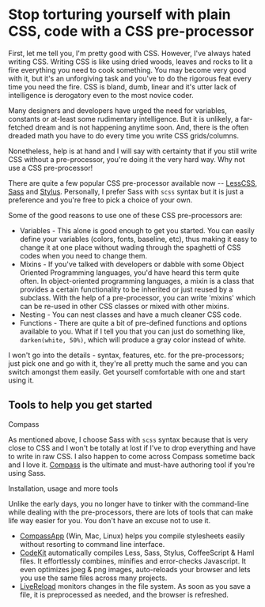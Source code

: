 # Stop torturing yourself with plain CSS, code with a CSS pre-processor

First, let me tell you, I'm pretty good with CSS. However, I've always hated writing CSS. Writing CSS is like using dried woods, leaves and rocks to lit a fire everything you need to cook something. You may become very good with it, but it's an unforgiving task and you've to do the rigorous feat every time you need the fire. CSS is bland, dumb, linear and it's utter lack of intelligence is derogatory even to the most novice coder.

Many designers and developers have urged the need for variables, constants or at-least some rudimentary intelligence. But it is unlikely, a far-fetched dream and is not happening anytime soon. And, there is the often dreaded math you have to do every time you write CSS grids/columns.

Nonetheless, help is at hand and I will say with certainty that if you still write CSS without a pre-processor, you're doing it the very hard way. Why not use a CSS pre-processor!

There are quite a few popular CSS pre-processor available now -- <a href="http://lesscss.org/">LessCSS</a>, <a href="http://sass-lang.com/">Sass</a> and <a href="http://learnboost.github.com/stylus/">Stylus</a>. Personally, I prefer Sass with `scss` syntax but it is just a preference and you're free to pick a choice of your own.

Some of the good reasons to use one of these CSS pre-processors are:

- Variables - This alone is good enough to get you started. You can easily define your variables (colors, fonts, baseline, etc), thus making it easy to change it at one place without wading through the spaghetti of CSS codes when you need to change them.
- Mixins - If you've talked with developers or dabble with some Object Oriented Programming languages, you'd have heard this term quite often. In object-oriented programming languages, a mixin is a class that provides a certain functionality to be inherited or just reused by a subclass. With the help of a pre-processor, you can write 'mixins' which can be re-used in other CSS classes or mixed with other mixins.
- Nesting - You can nest classes and have a much cleaner CSS code.
- Functions - There are quite a bit of pre-defined functions and options available to you. What if I tell you that you can just do something like, `darken(white, 50%)`, which will produce a gray color instead of white.

I won't go into the details - syntax, features, etc. for the pre-processors; just pick one and go with it, they're all pretty much the same and you can switch amongst them easily. Get yourself comfortable with one and start using it.

## Tools to help you get started

Compass

As mentioned above, I choose Sass with `scss` syntax because that is very close to CSS and I won't be totally at lost if I've to drop everything and have to write in raw CSS. I also happen to come across Compass sometime back and I love it. <a href="http://compass-style.org/">Compass</a> is the ultimate and must-have authoring tool if you're using Sass.

Installation, usage and more tools

Unlike the early days, you no longer have to tinker with the command-line while dealing with the pre-processors, there are lots of tools that can make life way easier for you. You don't have an excuse not to use it.

- <a href="http://compass.handlino.com/">CompassApp</a> (Win, Mac, Linux) helps you compile stylesheets easily without resorting to command line interface.
- <a href="http://incident57.com/codekit/">CodeKit</a> automatically compiles Less, Sass, Stylus, CoffeeScript & Haml files. It effortlessly combines, minifies and error-checks Javascript. It even optimizes jpeg & png images, auto-reloads your browser and lets you use the same files across many projects.
- <a href="http://livereload.com/">LiveReload</a> monitors changes in the file system. As soon as you save a file, it is preprocessed as needed, and the browser is refreshed.
